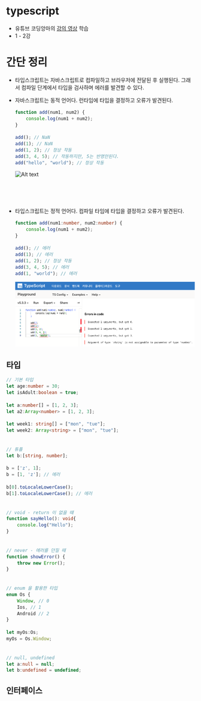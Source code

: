 # typescript

* 유튜브 코딩앙마의 [강의 영상](https://www.youtube.com/watch?v=5oGAkQsGWkc&list=PLZKTXPmaJk8KhKQ_BILr1JKCJbR0EGlx0&index=2) 학습
* 1 - 2강

# 간단 정리

* 타입스크립트는 자바스크립트로 컴파일하고 브라우저에 전달된 후 실행된다. 그래서 컴파일 단계에서 타입을 검사하며 에러를 발견할 수 있다.

* 자바스크립트는 동적 언어다. 런타임에 타입을 결정하고 오류가 발견된다.

    ```js
    function add(num1, num2) {
        console.log(num1 + num2);
    }

    add(); // NaN
    add(1); // NaN
    add(1, 2); // 정상 작동
    add(3, 4, 5); // 작동하지만, 5는 반영안된다.
    add("hello", "world"); // 정상 작동
    ```
    ![Alt text](/img/1.png)

<br><br><br>

* 타입스크립트는 정적 언어다. 컴파일 타임에 타입을 결정하고 오류가 발견된다.

    ```ts
    function add(num1:number, num2:number) {
        console.log(num1 + num2);
    }

    add(); // 에러
    add(1); // 에러
    add(1, 2); // 정상 작동
    add(3, 4, 5); // 에러
    add(1, "world"); // 에러
    ```
    ![Alt text](img/2.png)

## 타입

```ts
// 기본 타입
let age:number = 30;
let isAdult:boolean = true;

let a:number[] = [1, 2, 3];
let a2:Array<number> = [1, 2, 3];

let week1: string[] = ["mon", "tue"];
let week2: Array<string> = ["mon", "tue"];


// 튜플
let b:[string, number];

b = ['z', 1];
b = [1, 'z']; // 에러

b[0].toLocaleLowerCase();
b[1].toLocaleLowerCase(); // 에러


// void - return 이 없을 떄
function sayHello(): void{
    console.log("Hello");
}


// never - 에러를 던질 때
function showError() {
    throw new Error();
}


// enum 을 활용한 타입
enum Os {
    Window, // 0
    Ios, // 1
    Android // 2
}

let myOs:Os;
myOs = Os.Window;


// null, undefined
let a:null = null;
let b:undefined = undefined;
```

## 인터페이스

